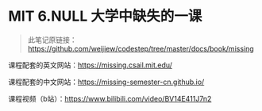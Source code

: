 # MIT 6.NULL 大学中缺失的一课

> 此笔记原链接：https://github.com/weijiew/codestep/tree/master/docs/book/missing

课程配套的英文网站：https://missing.csail.mit.edu/

课程配套的中文网站：https://missing-semester-cn.github.io/

课程视频（b站）：https://www.bilibili.com/video/BV14E411J7n2
